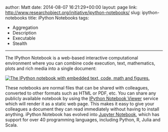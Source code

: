 author: Matt
date: 2014-08-07 16:21:29+00:00
layout: page
link: http://www.researchobject.org/initiative/ipython-notebooks/
slug: ipython-notebooks
title: iPython Notebooks
tags:
- Aggregation
- Description
- Executable
- Stealth
---

The IPython Notebook is a web-based interactive computational environment where you can combine code execution, text, mathematics, plots and rich media into a single document:


[![The IPython notebook with embedded text, code, math and figures.](http://ipython.org/_images/9_home_fperez_prof_grants_1207-sloan-ipython_proposal_fig_ipython-notebook-specgram.png)](http://ipython.org/_static/sloangrant/9_home_fperez_prof_grants_1207-sloan-ipython_proposal_fig_ipython-notebook-specgram.png)


These notebooks are normal files that can be shared with colleagues, converted to other formats such as HTML or PDF, etc. You can share any publicly available notebook by using the [IPython Notebook Viewer](http://nbviewer.ipython.org/) service which will render it as a static web page. This makes it easy to give your colleagues a document they can read immediately without having to install anything.
iPython Notebook has evolved into [Jupyter Notebook](http://jupyter.org/), which has support for over 40 programming languages, including Python, R, Julia and Scala.
